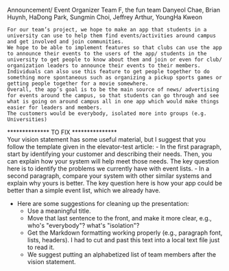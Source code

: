 Announcement/ Event Organizer
Team F, the fun team
Danyeol Chae, Brian Huynh, HaDong Park, Sungmin Choi, Jeffrey Arthur, YoungHa Kweon

	For our team’s project, we hope to make an app that students in a university can use to help them find events/activities around campus and get involved and join communities.
	We hope to be able to implement features so that clubs can use the app to announce their events to the users of the app/ students in the university to get people to know about them and join or even for club/ organization leaders to announce their events to their members. Individuals can also use this feature to get people together to do something more spontaneous such as organizing a pickup sports games or getting people together for a movie somewhere.
	Overall, the app’s goal is to be the main source of news/ advertising for events around the campus, so that students can go through and see what is going on around campus all in one app which would make things easier for leaders and members.
	The customers would be everybody, isolated more into groups (e.g. Universities)
 


 
 ************** TO FIX ***************	
Your vision statement has some useful material, but I suggest that you follow the template given in the elevator-test article:
    - In the first paragraph, start by identifying your customer and describing their needs. Then, you can explain how your system will help meet those needs. The key question here is to identify the problems we currently have with event lists.
    - In a second paragraph, compare your system with other similar systems and explain why yours is better. The key question here is how your app could be better than a simple event list, which we already have.
 	
- Here are some suggestions for cleaning up the presentation:
    - Use a meaningful title.
    - Move that last sentence to the front, and make it more clear, e.g., who's "everybody"? what's "isolation"?
    - Get the Markdown formatting working properly (e.g., paragraph font, lists, headers). I had to cut and past this text into a local text file just to read it.
    - We suggest putting an alphabetized list of team members after the vision statement.

